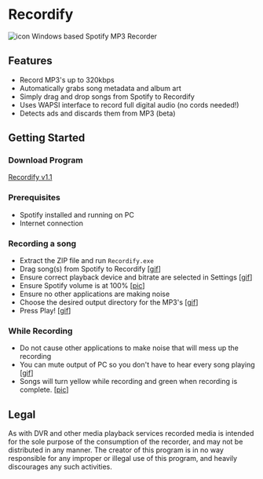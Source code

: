 # Recordify 
 ![icon] Windows based Spotify MP3 Recorder

## Features
- Record MP3's up to 320kbps
- Automatically grabs song metadata and album art
- Simply drag and drop songs from Spotify to Recordify
- Uses WAPSI interface to record full digital audio (no cords needed!)
- Detects ads and discards them from MP3 (beta)

## Getting Started
### Download Program
[Recordify v1.1](https://github.com/ailgup/Recordify/releases/download/v1.0-alpha/Recordify.zip)
### Prerequisites
- Spotify installed and running on PC
- Internet connection
### Recording a song
- Extract the ZIP file and run ```Recordify.exe```
- Drag song(s) from Spotify to Recordify [[gif][drag]]
- Ensure correct playback device and bitrate are selected in Settings [[gif][settings]]
- Ensure Spotify volume is at 100% [[pic][hundred]]
- Ensure no other applications are making noise
- Choose the desired output directory for the MP3's [[gif][output]]
- Press Play! [[gif][play]]
### While Recording 
- Do not cause other applications to make noise that will mess up the recording
- You can mute output of PC so you don't have to hear every song playing [[gif][mute]]
- Songs will turn yellow while recording and green when recording is complete. [[pic][green]]

## Legal
As with DVR and other media playback services recorded media is intended for the sole purpose of the consumption of the recorder, and may not be distributed in any manner. The creator of this program is in no way responsible for any improper or illegal use of this program, and heavily discourages any such activities. 

[green]:http://google.com
[play]:http://google.com
[mute]:http://google.com
[output]:http://google.com
[hundred]: http://google.com
[settings]:http://google.com
[drag]:http://google.com
[icon]: https://cdn0.iconfinder.com/data/icons/small-n-flat/24/678134-sign-check-128.png